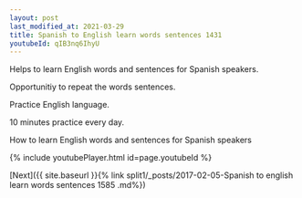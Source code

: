 ```yaml
---
layout: post
last_modified_at: 2021-03-29
title: Spanish to English learn words sentences 1431 
youtubeId: qIB3nq6IhyU
---
```

 
 
Helps to learn English words and sentences for Spanish speakers.

Opportunitiy to repeat the words sentences. 

Practice English language. 
 
10 minutes practice every day. 
 
How to learn English words and sentences for Spanish speakers 
 
{% include youtubePlayer.html id=page.youtubeId %}
 
 
[Next]({{ site.baseurl }}{% link  split1/_posts/2017-02-05-Spanish to english learn words sentences 1585 .md%})
 

